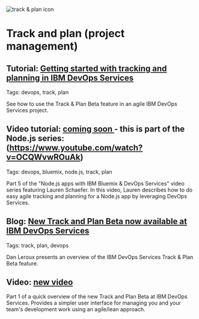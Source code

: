 ![track & plan icon]()

# Track and plan (project management)

## Tutorial: [Getting started with tracking and planning in IBM DevOps Services](/tutorials/trackplan)
Tags: devops, track, plan

See how to  use the Track & Plan Beta feature in an agile IBM DevOps Services project.

## Video tutorial: [coming soon ]()- this is part of the Node.js series: (https://www.youtube.com/watch?v=OCQWvwROuAk)
Tags: devops, bluemix, node.js, track, plan

Part 5 of the "Node.js apps with IBM Bluemix & DevOps Services" video series featuring Lauren Schaefer. 
In this video, Lauren describes how to do easy agile tracking and planning for a Node.js app by 
leveraging DevOps Services.

## Blog: [New Track and Plan Beta now available at IBM DevOps Services ](https://jazz.net/blog/index.php/2014/05/15/track-and-plan-beta-devops-services/)
Tags: track, plan, devops

Dan Leroux presents an overview of the IBM DevOps Services Track & Plan Beta feature.

## Video: [new video](https://www.youtube.com/watch?feature=player_embedded&v=sKI8T6sE5b8)
Part 1 of a quick overview of the new Track and Plan Beta at IBM DevOps Services.
Provides a simpler user interface for managing you and your team's development work using an agile/lean approach.
